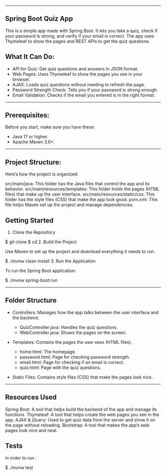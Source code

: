 
---
## Spring Boot Quiz App

This is a simple app made with Spring Boot. It lets you take a quiz, check if your password is strong, and verify if your email is correct. The app uses Thymeleaf to show the pages and REST APIs to get the quiz questions.

 ## What It Can Do:
- API for Quiz: Get quiz questions and answers in JSON format.
- Web Pages: Uses Thymeleaf to show the pages you see in your browser.
- AJAX: Loads quiz questions without needing to refresh the page.
- Password Strength Check: Tells you if your password is strong enough.
- Email Validation: Checks if the email you entered is in the right format.

---

 ## Prerequisites:
Before you start, make sure you have these:
- Java 17 or higher.
- Apache Maven 3.6+.
---

## Project Structure:
Here’s how the project is organized:

src/main/java: This folder has the Java files that control the app and its behavior.
src/main/resources/templates: This folder holds the pages (HTML files) that make up the user interface.
src/main/resources/static/css: This folder has the style files (CSS) that make the app look good.
pom.xml: This file helps Maven set up the project and manage dependencies.


## Getting Started

1. Clone the Repository

$ git clone <repository-url>
$ cd <repository-folder>
2. Build the Project

Use Maven to set up the project and download everything it needs to run.

$ ./mvnw clean install
3. Run the Application

To run the Spring Boot application:

$ ./mvnw spring-boot:run


---

## Folder Structure

- Controllers: Manages how the app talks between the user interface and the backend.
  - QuizController.java: Handles the quiz questions.
  - WebController.java: Shows the pages on the screen.

- Templates: Contains the pages the user sees (HTML files).
  - home.html: The homepage.
  - password.html: Page for checking password strength.
  - email.html: Page for checking if an email is correct.
  - quiz.html: Page with the quiz questions.

- Static Files: Contains style files (CSS) that make the pages look nice.

---


## Resources Used
Spring Boot: A tool that helps build the backend of the app and manage its functions.
Thymeleaf: A tool that helps create the web pages you see in the app.
AJAX & jQuery: Used to get quiz data from the server and show it on the page without reloading.
Bootstrap: A tool that makes the app’s web pages look nice and neat.


## Tests

in order to run :

$ ./mvnw test
